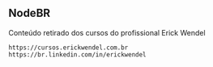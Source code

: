 ## NodeBR

Conteúdo retirado dos cursos do profissional Erick Wendel

```
https://cursos.erickwendel.com.br
https://br.linkedin.com/in/erickwendel
```
